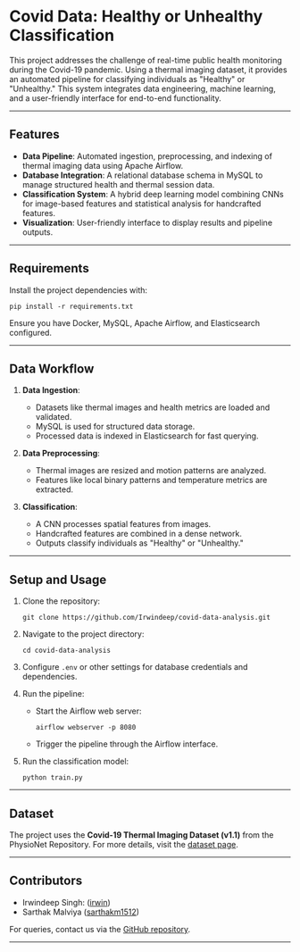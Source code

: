 # Covid Data: Healthy or Unhealthy Classification

This project addresses the challenge of real-time public health monitoring during the Covid-19 pandemic. Using a thermal imaging dataset, it provides an automated pipeline for classifying individuals as "Healthy" or "Unhealthy." This system integrates data engineering, machine learning, and a user-friendly interface for end-to-end functionality.

---

## Features

- **Data Pipeline**: Automated ingestion, preprocessing, and indexing of thermal imaging data using Apache Airflow.
- **Database Integration**: A relational database schema in MySQL to manage structured health and thermal session data.
- **Classification System**: A hybrid deep learning model combining CNNs for image-based features and statistical analysis for handcrafted features.
- **Visualization**: User-friendly interface to display results and pipeline outputs.

---

## Requirements

Install the project dependencies with:

```
pip install -r requirements.txt
```

Ensure you have Docker, MySQL, Apache Airflow, and Elasticsearch configured.

---

## Data Workflow

1. **Data Ingestion**:
   - Datasets like thermal images and health metrics are loaded and validated.
   - MySQL is used for structured data storage.
   - Processed data is indexed in Elasticsearch for fast querying.

2. **Data Preprocessing**:
   - Thermal images are resized and motion patterns are analyzed.
   - Features like local binary patterns and temperature metrics are extracted.

3. **Classification**:
   - A CNN processes spatial features from images.
   - Handcrafted features are combined in a dense network.
   - Outputs classify individuals as "Healthy" or "Unhealthy."

---

## Setup and Usage

1. Clone the repository:
   ```
   git clone https://github.com/Irwindeep/covid-data-analysis.git
   ```
   
2. Navigate to the project directory:
   ```
   cd covid-data-analysis
   ```

3. Configure `.env` or other settings for database credentials and dependencies.

4. Run the pipeline:
   - Start the Airflow web server:
     ```
     airflow webserver -p 8080
     ```
   - Trigger the pipeline through the Airflow interface.

5. Run the classification model:
   ```
   python train.py
   ```

---

## Dataset

The project uses the **Covid-19 Thermal Imaging Dataset (v1.1)** from the PhysioNet Repository. For more details, visit the [dataset page](https://physionet.org/content/covid-19-thermal/1.1).

---

## Contributors

- Irwindeep Singh: ([irwin](https://github.com/Irwindeep))
- Sarthak Malviya ([sarthakm1512](https://github.com/sarthakm1512))

For queries, contact us via the [GitHub repository](https://github.com/Irwindeep/covid-data-analysis).

---
